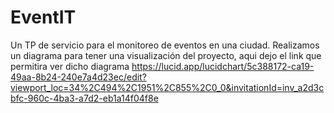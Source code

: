 # EventIT
Un TP de servicio para el monitoreo de eventos en una ciudad.
Realizamos un diagrama para tener una visualización del proyecto, aqui dejo el link que permitira ver dicho diagrama
https://lucid.app/lucidchart/5c388172-ca19-49aa-8b24-240e7a4d23ec/edit?viewport_loc=34%2C494%2C1951%2C855%2C0_0&invitationId=inv_a2d3cbfc-960c-4ba3-a7d2-eb1a14f04f8e
